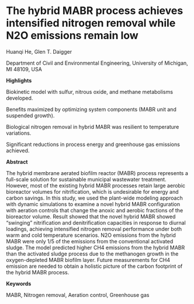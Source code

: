 # The hybrid MABR process achieves intensified nitrogen removal while N2O emissions remain low

Huanqi He, Glen T. Daigger

Department of Civil and Environmental Engineering, University of Michigan, MI 48109, USA

**Highlights**

Biokinetic model with sulfur, nitrous oxide, and methane metabolisms developed.

Benefits maximized by optimizing system components (MABR unit and suspended growth).

Biological nitrogen removal in hybrid MABR was resilient to temperature variations.

Significant reductions in process energy and greenhouse gas emissions achieved.

**Abstract**

The hybrid membrane aerated biofilm reactor (MABR) process represents a full-scale solution for sustainable municipal wastewater treatment. However, most of the existing hybrid MABR processes retain large aerobic bioreactor volumes for nitrification, which is undesirable for energy and carbon savings. In this study, we used the plant-wide modeling approach with dynamic simulations to examine a novel hybrid MABR configuration with aeration controls that change the anoxic and aerobic fractions of the bioreactor volume. Result showed that the novel hybrid MABR showed “swinging” nitrification and denitrification capacities in response to diurnal loadings, achieving intensified nitrogen removal performance under both warm and cold temperature scenarios. N2O emissions from the hybrid MABR were only 1/5 of the emissions from the conventional activated sludge. The model predicted higher CH4 emissions from the hybrid MABR than the activated sludge process due to the methanogen growth in the oxygen-depleted MABR biofilm layer. Future measurements for CH4 emission are needed to obtain a holistic picture of the carbon footprint of the hybrid MABR process.

**Keywords**

MABR, Nitrogen removal, Aeration control, Greenhouse gas

